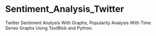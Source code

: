 # Sentiment_Analysis_Twitter
Twitter Sentiment Analysis With Graphs, Popularity Analysis With Time Series Graphs Using TextBlob and Python.
